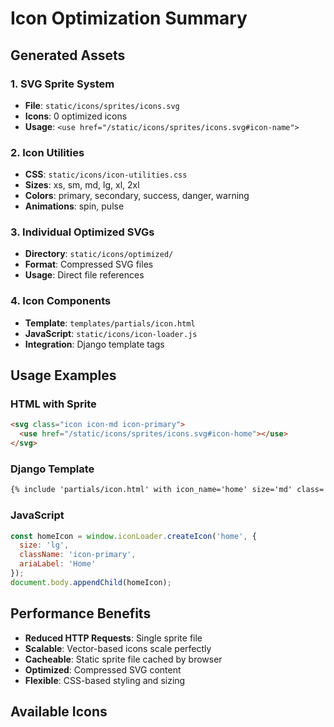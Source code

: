 # Icon Optimization Summary

## Generated Assets

### 1. SVG Sprite System
- **File**: `static/icons/sprites/icons.svg`
- **Icons**: 0 optimized icons
- **Usage**: `<use href="/static/icons/sprites/icons.svg#icon-name">`

### 2. Icon Utilities
- **CSS**: `static/icons/icon-utilities.css`
- **Sizes**: xs, sm, md, lg, xl, 2xl
- **Colors**: primary, secondary, success, danger, warning
- **Animations**: spin, pulse

### 3. Individual Optimized SVGs
- **Directory**: `static/icons/optimized/`
- **Format**: Compressed SVG files
- **Usage**: Direct file references

### 4. Icon Components
- **Template**: `templates/partials/icon.html`
- **JavaScript**: `static/icons/icon-loader.js`
- **Integration**: Django template tags

## Usage Examples

### HTML with Sprite
```html
<svg class="icon icon-md icon-primary">
  <use href="/static/icons/sprites/icons.svg#icon-home"></use>
</svg>
```

### Django Template
```html
{% include 'partials/icon.html' with icon_name='home' size='md' class='icon-primary' %}
```

### JavaScript
```javascript
const homeIcon = window.iconLoader.createIcon('home', {
  size: 'lg',
  className: 'icon-primary',
  ariaLabel: 'Home'
});
document.body.appendChild(homeIcon);
```

## Performance Benefits

- **Reduced HTTP Requests**: Single sprite file
- **Scalable**: Vector-based icons scale perfectly
- **Cacheable**: Static sprite file cached by browser
- **Optimized**: Compressed SVG content
- **Flexible**: CSS-based styling and sizing

## Available Icons


